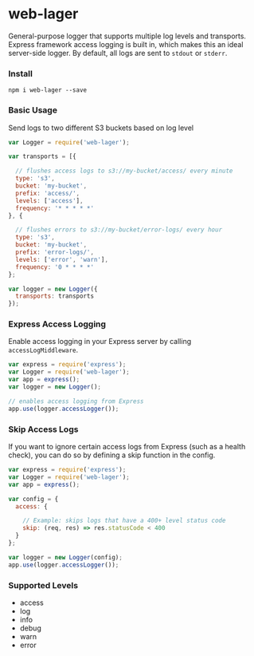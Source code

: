 # web-lager

General-purpose logger that supports multiple log levels and transports.  Express framework access logging is built in, which makes this an ideal server-side logger.  By default, all logs are sent to `stdout` or `stderr`.

### Install
```
npm i web-lager --save
```

### Basic Usage
Send logs to two different S3 buckets based on log level
```javascript
var Logger = require('web-lager');

var transports = [{

  // flushes access logs to s3://my-bucket/access/ every minute
  type: 's3',
  bucket: 'my-bucket',
  prefix: 'access/',
  levels: ['access'],
  frequency: '* * * * *'
}, {

  // flushes errors to s3://my-bucket/error-logs/ every hour
  type: 's3',
  bucket: 'my-bucket',
  prefix: 'error-logs/',
  levels: ['error', 'warn'],
  frequency: '0 * * * *'
};

var logger = new Logger({
  transports: transports
});

```

### Express Access Logging
Enable access logging in your Express server by calling `accessLogMiddleware`.
```javascript
var express = require('express');
var Logger = require('web-lager');
var app = express();
var logger = new Logger();

// enables access logging from Express
app.use(logger.accessLogger());
```

### Skip Access Logs
If you want to ignore certain access logs from Express (such as a health check),
you can do so by defining a skip function in the config.
```javascript
var express = require('express');
var Logger = require('web-lager');
var app = express();

var config = {
  access: {

    // Example: skips logs that have a 400+ level status code
    skip: (req, res) => res.statusCode < 400
  }
};

var logger = new Logger(config);
app.use(logger.accessLogger());
```

### Supported Levels
- access
- log
- info
- debug
- warn
- error

